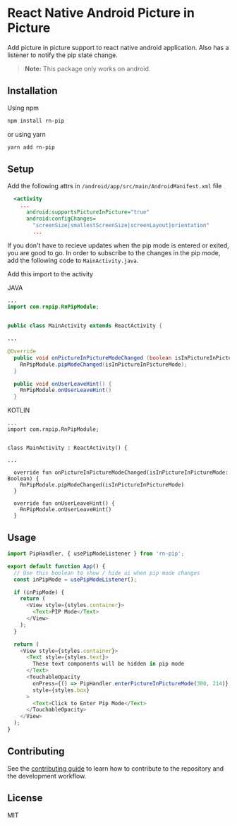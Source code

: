 # React Native Android Picture in Picture

Add picture in picture support to react native android application.
Also has a listener to notify the pip state change.

> **Note:** This package only works on android.

## Installation

Using npm

```sh
npm install rn-pip
```

or using yarn

```sh
yarn add rn-pip
```

## Setup

Add the following attrs in `/android/app/src/main/AndroidManifest.xml` file

```xml
  <activity
    ...
      android:supportsPictureInPicture="true"
      android:configChanges=
        "screenSize|smallestScreenSize|screenLayout|orientation"
        ...
```

If you don't have to recieve updates when the pip mode is entered or exited,
you are good to go. In order to subscribe to the changes in the pip mode, add the following code to `MainActivity.java`.

Add this import to the activity

JAVA

```java
...
import com.rnpip.RnPipModule;


public class MainActivity extends ReactActivity {

...

@Override
  public void onPictureInPictureModeChanged (boolean isInPictureInPictureMode, Configuration newConfig) {
    RnPipModule.pipModeChanged(isInPictureInPictureMode);
  }

  public void onUserLeaveHint() {
    RnPipModule.onUserLeaveHint()
  }
```

KOTLIN

```kotline
...
import com.rnpip.RnPipModule;


class MainActivity : ReactActivity() {

...

  override fun onPictureInPictureModeChanged(isInPictureInPictureMode: Boolean) {
    RnPipModule.pipModeChanged(isInPictureInPictureMode)
  }

  override fun onUserLeaveHint() {
    RnPipModule.onUserLeaveHint()
  }
```

## Usage

```js
import PipHandler, { usePipModeListener } from 'rn-pip';

export default function App() {
  // Use this boolean to show / hide ui when pip mode changes
  const inPipMode = usePipModeListener();

  if (inPipMode) {
    return (
      <View style={styles.container}>
        <Text>PIP Mode</Text>
      </View>
    );
  }

  return (
    <View style={styles.container}>
      <Text style={styles.text}>
        These text components will be hidden in pip mode
      </Text>
      <TouchableOpacity
        onPress={() => PipHandler.enterPictureInPictureMode(300, 214)}
        style={styles.box}
      >
        <Text>Click to Enter Pip Mode</Text>
      </TouchableOpacity>
    </View>
  );
}
```

## Contributing

See the [contributing guide](CONTRIBUTING.md) to learn how to contribute to the repository and the development workflow.

## License

MIT
